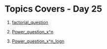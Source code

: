 # Topics Covers - Day 25

1. [factorial_question](../Day_25/DSA/recursion_class4.java)

2. [Power_question_x^n](../Day_25/DSA/Reclass5.java)

3. [Power_question_x^n_logn](../Day_25/DSA/Reclass6.java)
 